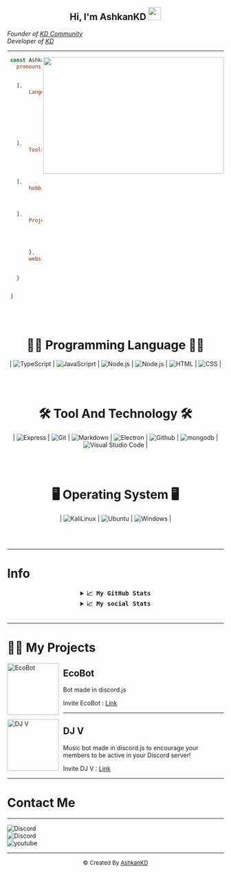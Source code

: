 <div align="center">
<h2> Hi, I'm AshkanKD
<img src="https://emojipedia-us.s3.dualstack.us-west-1.amazonaws.com/thumbs/160/apple/76/waving-hand-sign_emoji-modifier-fitzpatrick-type-1-2_1f44b-1f3fb_1f3fb.png" width="30">
</h2>
</div>
<em>Founder of <a href="https://kdteam.ir/">KD Community</a></em></br>
<em>Developer of <a href="https://github.com/KDCommunity">KD</a></em></br>

---------------------
<img align="right" src="https://github.com/abhisheknaiidu/abhisheknaiidu/raw/master/code.gif?raw=true" width="420" height="270" />

 ```js
  const Ashkan = {
  	pronouns: [
                'AshkanKD',
                'Ashkan Parsa'
	],
    	Languages: [
                'Javascript',
                'Python',
                'lua',
                'C++',
                'C#',
                'CSS',
                'HTML'
	],
    	Tools: [
                'VS Code',
                'Xampp',
                'HeidiSQL',
                'Open-IV'
	],
    	hobbies:[
                YouTube: true
                twitch: true
                Game: true
	],  
    	Projects: {
                KD Store: "Website design and programming and Discord Bot",
                EcoBot: "Design and programming Discord Bot",
                DJ V: "Design and programming Discord Bot",
	      
    	},
    	websites: {
                My WebSite: "https://AshkanKD.ir"
                KD Store : "https://kdstore.ir",
	}


  }
```

<br><br>

<h1 align="center">👨‍💻 Programming Language 👨‍💻</h1>

<div align="center">
     | <img src="https://img.shields.io/badge/typesciprt%20-%23323330.svg?style=social&logo=typescript" alt="TypeScript" /> | 
    <img src="https://img.shields.io/badge/javascript%20-%23323330.svg?style=social&logo=javascript" alt="JavaScriprt"/> | 
    <img src="https://img.shields.io/badge/node.js%20-%23323330.svg?style=social&logo=node.js" alt="Node.js" /> | 
    <img src="https://img.shields.io/badge/react%20-%23323330.svg?style=social&logo=react" alt="Node.js" /> | 
<!--     <img src="https://img.shields.io/badge/-JavaScript-05122A?style=flat&logo=javascript" alt="JavaScript" /> -->
    <img src="https://img.shields.io/badge/-HTML-05122A?style=social&logo=HTML5" alt="HTML"/> | 
    <img src="https://img.shields.io/badge/-CSS-05122A?style=social&logo=CSS3&logoColor=1572B6" alt="CSS" /> | 
</div>

<br><br>

<h1 align="center">🛠️ Tool And Technology 🛠️</h1>

<div align="center">
     | <img src="https://img.shields.io/badge/Express.js%20-%23323330.svg?style=social&logo=express&logoColor=black" alt="Express" /> | 
    <img src="https://img.shields.io/badge/git%20-%23323330.svg?style=social&logo=git" alt="Git" /> | 
    <img src="https://img.shields.io/badge/markdown%20-%23323330.svg?style=social&logo=markdown" alt="Markdown" /> | 
    <img src="https://img.shields.io/badge/Electron.js%20-%23323330.svg?style=social&logo=electron" alt="Electron" /> | 
    <img src="https://img.shields.io/badge/-GitHub-05122A?style=social&logo=GitHub" alt="Github"/> | 
    <img src="https://img.shields.io/badge/MongoDB%20-%23323330.svg?style=social&logo=mongodb" alt="mongodb"/> | 
    <img src="https://img.shields.io/badge/-Visual%20Studio%20Code-05122A?style=social&logo=visual-studio-code&logoColor=007ACC" alt="Visual Studio Code"/> | 
</div>

<br><br>

<h1 align="center">🖥 Operating System 🖥</h1>

<p align="center">
   | <img src="https://img.shields.io/badge/-Kali_Linux-05122A?style=social&logo=KaliLinux" alt="KaliLinux" /> | 
  <img src="https://img.shields.io/badge/Ubuntu%20-%23323330.svg?style=social&logo=ubuntu&logoColor=orange" alt="Ubuntu" /> | 
  <img src="https://img.shields.io/badge/Windows%20-%23323330.svg?style=social&logo=windows&logoColor=blue" alt="Windows" /> | 
</p>

<br><br>


---------------------
# Info
</hr>

<details align="center">
  <summary align="center"><b align="center"><samp align="center">📈 My GitHub Stats</samp></b></summary>
<br>

<div align="center">
  <img align="center" src="https://github-readme-stats.vercel.app/api/top-langs/?username=AshkanKD&theme=dark&hide_border=true&stroke=f53b3b"  alt=""/>
</div>

<br>

<div align="center">
  <img align="center" src="https://github-readme-stats.vercel.app/api?username=AshkanKD&show_icons=true&count_private=true&include_all_commits=true&theme=dark&hide_border=true&stroke=f53b3b"  alt=""/>
</div>

<br>

<div align="center">
  <img align="center" src="https://github-readme-streak-stats.herokuapp.com/?user=AshkanKD&theme=dark&hide_border=true&stroke=f53b3b"  alt=""/>
</div>

  <br>

  <div align="center">
    <img align="center" src="https://activity-graph.herokuapp.com/graph?username=AshkanKD&bg_color=0D1117&color=eca15b&line=eca15b&point=FFFFFF&hide_border=true"  alt=""/>     </a>
  </div>

</details>

</hr>

<details align="center">
  <summary align="center"><b align="center"><samp align="center">📈 My social Stats</samp></b></summary>
<br>

<div align="center">
  <img align="center" src="https://img.shields.io/github/followers/AshkanKD?style=social"  alt=""/>
</div>

<br>

<div align="center">
  <img align="center" src="https://img.shields.io/youtube/channel/subscribers/UC4mAH0LtIRAOnjWkRnZHTSg?style=social"  alt=""/>
</div>

<br>


<div align="center">
  <img align="center" src="https://img.shields.io/twitch/status/AshkanKD?style=social"  alt=""/>
</div>

<br>
</details>

<br>

---------------------

# 👨‍💻 My Projects

<img width="120" height="120" align="left" style="float: left; margin: 0 10px 0 0;" alt="EcoBot" src="https://cdn.discordapp.com/attachments/849213611531567125/849213669216616468/mod-0_1.png">  

##  EcoBot
Bot made in discord.js

Invite EcoBot : <a href="https://discord.com/api/oauth2/authorize?client_id=835570872806014996&permissions=401768256&scope=bot%20applications.commands">Link</a>

---

<img width="120" height="120" align="left" style="float: left; margin: 0 10px 0 0;" alt="DJ V" src="https://cdn.discordapp.com/attachments/849213521735974912/849213597481041920/RIng_bot.png">  

##  DJ V
Music bot  made in discord.js to encourage your members to be active in your Discord server!

Invite DJ V : <a href="https://discord.com/api/oauth2/authorize?client_id=836023757805715477&permissions=234253376&scope=bot%20applications.commands">Link</a>

---

# Contact Me

---------------------

<div align="center">
</div>
<img src="https://discord.c99.nl/widget/theme-3/834906244786814976.png" alt="Discord"</a><br>
<img src="https://img.shields.io/badge/-https://discord.gg/wy2nPKUsN3-05122A?style=social&logo=Discord" alt="Discord"</a><br>
<img src="https://img.shields.io/badge/-AshkanKD-05122A?style=social&logo=youtube" alt="youtube"</a><br>


---------------------

<div align="center"><font size="2px;"> © Created By <a href="https://github.com/AshkanKD">AshkanKD</a></a></font></div>
